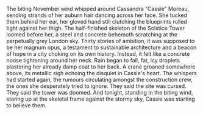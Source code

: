 The biting November wind whipped around Cassandra “Cassie” Moreau, sending strands of her auburn hair dancing across her face.  She tucked them behind her ear, her gloved hand still clutching the blueprints rolled tight against her thigh. The half-finished skeleton of the Solstice Tower loomed before her, a steel and concrete behemoth scratching at the perpetually grey London sky.  Thirty stories of ambition, it was supposed to be her magnum opus, a testament to sustainable architecture and a beacon of hope in a city choking on its own history. Instead, it felt like a concrete noose tightening around her neck.  Rain began to fall, fat, icy droplets plastering her already damp coat to her back.  A crane groaned somewhere above, its metallic sigh echoing the disquiet in Cassie's heart.  The whispers had started again, the rumours circulating amongst the construction crew, the ones she desperately tried to ignore.  They said the site was cursed.  They said the tower was doomed.  And tonight, standing in the biting wind, staring up at the skeletal frame against the stormy sky, Cassie was starting to believe them.
